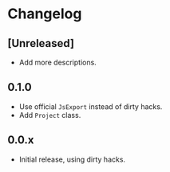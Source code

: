 # Changelog

## [Unreleased]

- Add more descriptions.

## 0.1.0

- Use official `JsExport` instead of dirty hacks.
- Add `Project` class.

## 0.0.x

- Initial release, using dirty hacks.
